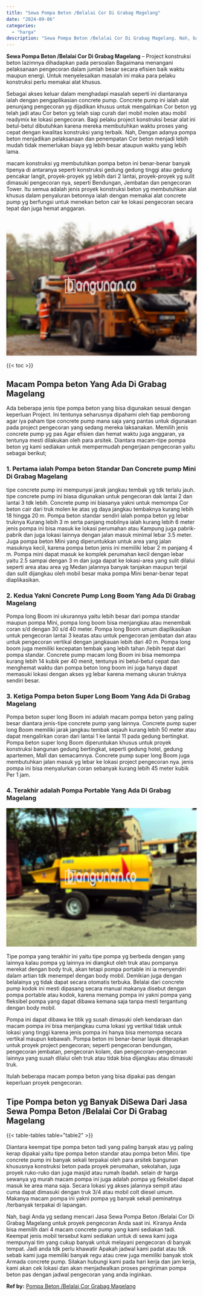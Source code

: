 ```yaml
---
title: "Sewa Pompa Beton /Belalai Cor Di Grabag Magelang"
date: "2024-09-06"
categories: 
  - "harga"
description: "Sewa Pompa Beton /Belalai Cor Di Grabag Magelang. Nah, bagi Anda yg sedang mencari Jasa Sewa Pompa Beton /Belalai Cor Di Grabag Magelang untuk proyek pengeco..."
---
```


**Sewa Pompa Beton /Belalai Cor Di Grabag Magelang** – Project konstruksi beton lazimnya dihadapkan pada persoalan Bagaimana menangani pelaksanaan pengecoran dalam jumlah besar secara efisien baik waktu maupun energi. Untuk menyelesaikan masalah ini maka para pelaku konstruksi perlu memakai alat khusus.

Sebagai akses keluar dalam menghadapi masalah seperti ini diantaranya ialah dengan pengaplikasian concrete pump. Concrete pump ini ialah alat penunjang pengecoran yg dijadikan khusus untuk mengalirkan Cor beton yg telah jadi atau Cor beton yg telah siap curah dari mobil molen atau mobil readymix ke lokasi pengecoran. Bagi pelaku project konstruksi besar alat ini betul-betul dibutuhkan karena mereka membutuhkan waktu proses yang cepat dengan kwalitas konstruksi yang terbaik. Nah, Dengan adanya pompa beton menjadikan pelaksanaan dan penempatan Cor beton menjadi lebih mudah tidak memerlukan biaya yg lebih besar ataupun waktu yang lebih lama.

macam konstruksi yg membutuhkan pompa beton ini benar-benar banyak tipenya di antaranya seperti konstruksi gedung gedung tinggi atau gedung pencakar langit, proyek-proyek yg lebih dari 2 lantai, proyek-proyek yg sulit dimasuki pengecoran nya, seperti Bendungan, Jembatan dan pengecoran Tower. Itu semua adalah jenis proyek konstruksi beton yg membutuhkan alat khusus dalam penyaluran betonnya ialah dengan memakai alat concrete pump yg berfungsi untuk menekan beton cair ke lokasi pengecoran secara tepat dan juga hemat anggaran.

![Sewa Pompa Beton /Belalai Cor Di Grabag Magelang](/images/sewa-concrete-pump-37.png)

{{< toc >}}

## Macam Pompa beton Yang Ada Di Grabag Magelang

Ada beberapa jenis tipe pompa beton yang bisa digunakan sesuai dengan keperluan Project. Ini tentunya seharusnya dipahami oleh tiap pemborong agar iya paham tipe concrete pump mana saja yang pantas untuk digunakan pada project pengecoran yang sedang mereka laksanakan. Memilih jenis concrete pump yg pas Agar efisien dan hemat waktu juga anggaran, ya tentunya mesti dilakukan oleh para arsitek. Diantara macam-tipe pompa beton yg kami sediakan untuk mempermudah pengerjaan pengecoran yaitu sebagai berikut;

### 1\. Pertama ialah Pompa beton Standar Dan Concrete pump Mini Di Grabag Magelang

tipe concrete pump ini mempunyai jarak jangkau tembak yg tdk terlalu jauh. tipe concrete pump ini biasa digunakan untuk pengecoran dak lantai 2 dan lantai 3 tdk lebih. Concrete pump ini biasanya yakni untuk memompa Cor beton cair dari truk molen ke atas yg daya jangkau tembaknya kurang lebih 18 hingga 20 m. Pompa beton standar sendiri ialah pompa beton yg lebar truknya Kurang lebih 3 m serta panjang mobilnya ialah kurang lebih 6 meter jenis pompa ini bisa masuk ke lokasi perumahan atau Kampung juga pabrik-pabrik dan juga lokasi lainnya dengan jalan masuk minimal lebar 3.5 meter. Juga pompa beton Mini yang diperuntukkan untuk area yang jalan masuknya kecil, karena pompa beton jenis ini memiliki lebar 2 m panjang 4 m. Pompa mini dapat masuk ke komplek perumahan kecil dengan lebar yaitu 2.5 sampai dengan 3 m dan juga dapat ke lokasi-area yang sulit dilalui seperti area atau area yg Medan jalannya banyak tanjakan maupun terjal dan sulit dijangkau oleh mobil besar maka pompa Mini benar-benar tepat diaplikasikan.

### 2\. Kedua Yakni Concrete Pump Long Boom Yang Ada Di Grabag Magelang

Pompa long Boom ini ukurannya yaitu lebih besar dari pompa standar maupun pompa Mini, pompa long boom bisa menjangkau atau menembak coran s/d dengan 30 s/d 40 meter. Pompa long Boom umum diaplikasikan untuk pengecoran lantai 3 keatas atau untuk pengecoran jembatan dan atau untuk pengecoran vertikal dengan jangkauan lebih dari 40 m. Pompa long boom juga memiliki kecepatan tembak yang lebih tahan /lebih tepat dari pompa standar. Concrete pump macam long Boom ini bisa memompa kurang lebih 14 kubik per 40 menit, tentunya ini betul-betul cepat dan menghemat waktu dan pompa beton long boom ini juga hanya dapat memasuki lokasi dengan akses yg lebar karena memang ukuran truknya sendiri besar.

### 3\. Ketiga Pompa beton Super Long Boom Yang Ada Di Grabag Magelang

Pompa beton super long Boom ini adalah macam pompa beton yang paling besar diantara jenis-tipe concrete pump yang lainnya. Concrete pump super long Boom memiliki jarak jangkau tembak sejauh kurang lebih 50 meter atau dapat mengalirkan coran dari lantai 1 ke lantai 11 pada gedung bertingkat. Pompa beton super long Boom diperuntukan khusus untuk proyek konstruksi bangunan gedung bertingkat, seperti gedung hotel, gedung apartemen, Mall dan semacamnya. Concrete pump super long Boom juga membutuhkan jalan masuk yg lebar ke lokasi project pengecoran nya. jenis pompa ini bisa menyalurkan coran sebanyak kurang lebih 45 meter kubik Per 1 jam.

### 4\. Terakhir adalah Pompa Portable Yang Ada Di Grabag Magelang

![Sewa Pompa Beton /Belalai Cor Di Grabag Magelang](/images/sewa-concrete-pump-02.png)

Tipe pompa yang terakhir ini yaitu tipe pompa yg berbeda dengan yang lainnya kalau pompa yg lainnya ini diangkut oleh truk atau pompanya merekat dengan body truk, akan tetapi pompa portable ini ia menyendiri dalam artian tdk menempel dengan body mobil. Demikian juga dengan belalainya yg tidak dapat secara otomatis terbuka. Belalai dari concrete pump kodok ini mesti dipasang secara manual makanya disebut dengan pompa portable atau kodok, karena memang pompa ini yakni pompa yang fleksibel pompa yang dapat dibawa kemana saja tanpa mesti tergantung dengan body mobil.

Pompa ini dapat dibawa ke titik yg susah dimasuki oleh kendaraan dan macam pompa ini bisa menjangkau cuma lokasi yg vertikal tidak untuk lokasi yang tinggi karena jenis pompa ini hanya bisa memompa secara vertikal maupun kebawah. Pompa beton ini benar-benar layak diterapkan untuk proyek project pengecoran; seperti pengecoran bendungan, pengecoran jembatan, pengecoran kolam, dan pengecoran-pengecoran lainnya yang susah dilalui oleh truk atau tidak bisa dijangkau atau dimasuki truk.

Itulah beberapa macam pompa beton yang bisa dipakai pas dengan keperluan proyek pengecoran.

## Tipe Pompa beton yg Banyak DiSewa Dari Jasa Sewa Pompa Beton /Belalai Cor Di Grabag Magelang

{{< table-tables table="table2" >}}

Diantara keempat tipe pompa beton tadi yang paling banyak atau yg paling kerap dipakai yaitu tipe pompa beton standar atau pompa beton Mini. tipe concrete pump ini banyak sekali terpakai oleh para arsitek bangunan khususnya konstruksi beton pada proyek perumahan, sekolahan, juga proyek ruko-ruko dan juga masjid atau rumah ibadah. selain dr harga sewanya yg murah macam pompa ini juga adalah pompa yg fleksibel dapat masuk ke area mana saja. Secara lokasi yg akses jalannya sempit atau cuma dapat dimasuki dengan truk 3/4 atau mobil colt diesel umum. Makanya macam pompa ini yakni pompa yg banyak sekali peminatnya /terbanyak terpakai di lapangan.

Nah, bagi Anda yg sedang mencari Jasa Sewa Pompa Beton /Belalai Cor Di Grabag Magelang untuk proyek pengecoran Anda saat ini. Kiranya Anda bisa memilih dari 4 macam concrete pump yang kami sediakan tadi. Keempat jenis mobil tersebut kami sediakan untuk di sewa kami juga mempunyai tim yang cukup banyak untuk melayani pengecoran di banyak tempat. Jadi anda tdk perlu khawatir Apakah jadwal kami padat atau tdk sebab kami juga memiliki banyak regu atau crew juga memiliki banyak stok Armada concrete pump. Silakan hubungi kami pada hari kerja dan jam kerja, kami akan cek lokasi dan akan menjadwalkan proses pengiriman pompa beton pas dengan jadwal pengecoran yang anda inginkan.

**Ref by:** [Pompa Beton /Belalai Cor Grabag Magelang](https://id.wikipedia.org/wiki/Pompa)
